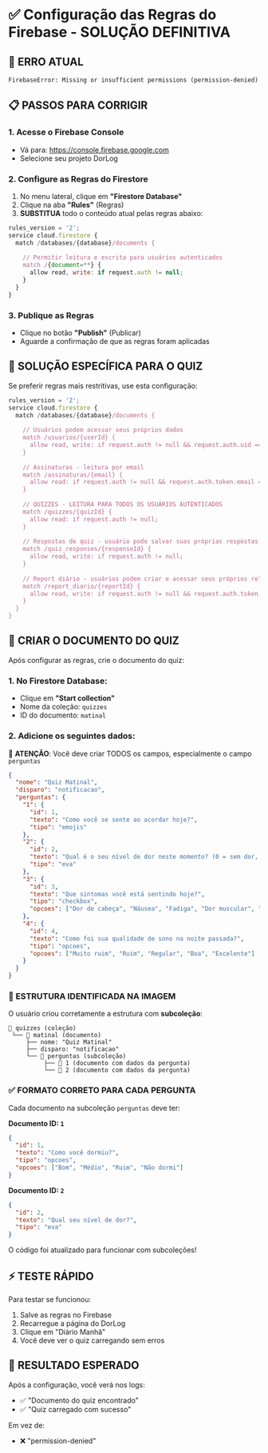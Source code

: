 # ✅ Configuração das Regras do Firebase - SOLUÇÃO DEFINITIVA

## 🚨 ERRO ATUAL
```
FirebaseError: Missing or insufficient permissions (permission-denied)
```

## 📋 PASSOS PARA CORRIGIR

### 1. Acesse o Firebase Console
- Vá para: https://console.firebase.google.com
- Selecione seu projeto DorLog

### 2. Configure as Regras do Firestore
1. No menu lateral, clique em **"Firestore Database"**
2. Clique na aba **"Rules"** (Regras)
3. **SUBSTITUA** todo o conteúdo atual pelas regras abaixo:

```javascript
rules_version = '2';
service cloud.firestore {
  match /databases/{database}/documents {
    
    // Permitir leitura e escrita para usuários autenticados
    match /{document=**} {
      allow read, write: if request.auth != null;
    }
  }
}
```

### 3. Publique as Regras
- Clique no botão **"Publish"** (Publicar)
- Aguarde a confirmação de que as regras foram aplicadas

## 🎯 SOLUÇÃO ESPECÍFICA PARA O QUIZ

Se preferir regras mais restritivas, use esta configuração:

```javascript
rules_version = '2';
service cloud.firestore {
  match /databases/{database}/documents {
    
    // Usuários podem acessar seus próprios dados
    match /usuarios/{userId} {
      allow read, write: if request.auth != null && request.auth.uid == userId;
    }
    
    // Assinaturas - leitura por email
    match /assinaturas/{email} {
      allow read: if request.auth != null && request.auth.token.email == email;
    }
    
    // QUIZZES - LEITURA PARA TODOS OS USUÁRIOS AUTENTICADOS
    match /quizzes/{quizId} {
      allow read: if request.auth != null;
    }
    
    // Respostas de quiz - usuário pode salvar suas próprias respostas
    match /quiz_responses/{responseId} {
      allow read, write: if request.auth != null;
    }
    
    // Report diário - usuários podem criar e acessar seus próprios relatórios
    match /report_diario/{reportId} {
      allow read, write: if request.auth != null && request.auth.token.email in reportId;
    }
  }
}
```

## 📂 CRIAR O DOCUMENTO DO QUIZ

Após configurar as regras, crie o documento do quiz:

### 1. No Firestore Database:
- Clique em **"Start collection"**
- Nome da coleção: `quizzes`
- ID do documento: `matinal`

### 2. Adicione os seguintes dados:

🚨 **ATENÇÃO**: Você deve criar TODOS os campos, especialmente o campo `perguntas`

```json
{
  "nome": "Quiz Matinal",
  "disparo": "notificacao",
  "perguntas": {
    "1": {
      "id": 1,
      "texto": "Como você se sente ao acordar hoje?",
      "tipo": "emojis"
    },
    "2": {
      "id": 2,
      "texto": "Qual é o seu nível de dor neste momento? (0 = sem dor, 10 = dor máxima)",
      "tipo": "eva"
    },
    "3": {
      "id": 3,
      "texto": "Que sintomas você está sentindo hoje?",
      "tipo": "checkbox",
      "opcoes": ["Dor de cabeça", "Náusea", "Fadiga", "Dor muscular", "Ansiedade", "Nenhum"]
    },
    "4": {
      "id": 4,
      "texto": "Como foi sua qualidade de sono na noite passada?",
      "tipo": "opcoes",
      "opcoes": ["Muito ruim", "Ruim", "Regular", "Boa", "Excelente"]
    }
  }
}
```

### 🎯 ESTRUTURA IDENTIFICADA NA IMAGEM
O usuário criou corretamente a estrutura com **subcoleção**:

```
📂 quizzes (coleção)
 └── 📄 matinal (documento)
     ├── nome: "Quiz Matinal"  
     ├── disparo: "notificacao"
     └── 📂 perguntas (subcoleção)
          ├── 📄 1 (documento com dados da pergunta)
          └── 📄 2 (documento com dados da pergunta)
```

### ✅ FORMATO CORRETO PARA CADA PERGUNTA
Cada documento na subcoleção `perguntas` deve ter:

**Documento ID: `1`**
```json
{
  "id": 1,
  "texto": "Como você dormiu?",
  "tipo": "opcoes",
  "opcoes": ["Bom", "Médio", "Ruim", "Não dormi"]
}
```

**Documento ID: `2`**  
```json
{
  "id": 2,
  "texto": "Qual seu nível de dor?",
  "tipo": "eva"
}
```

O código foi atualizado para funcionar com subcoleções!

## ⚡ TESTE RÁPIDO

Para testar se funcionou:
1. Salve as regras no Firebase
2. Recarregue a página do DorLog
3. Clique em "Diário Manhã"
4. Você deve ver o quiz carregando sem erros

## 🔧 RESULTADO ESPERADO

Após a configuração, você verá nos logs:
- ✅ "Documento do quiz encontrado"
- ✅ "Quiz carregado com sucesso"

Em vez de:
- ❌ "permission-denied"